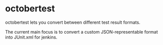 # octobertest

octobertest lets you convert between different test result formats.

The current main focus is to convert a custom JSON-representable format
into JUnit.xml for jenkins.
